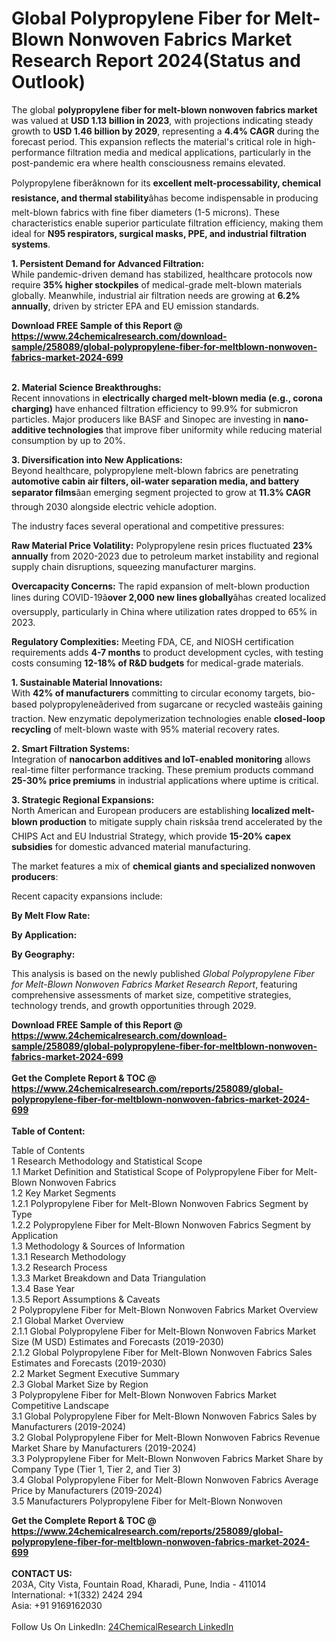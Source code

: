 <h1>Global Polypropylene Fiber for Melt-Blown Nonwoven Fabrics Market Research Report 2024(Status and Outlook)</h1><p>The global <strong>polypropylene fiber for melt-blown nonwoven fabrics market</strong> was valued at <strong>USD 1.13 billion in 2023</strong>, with projections indicating steady growth to <strong>USD 1.46 billion by 2029</strong>, representing a <strong>4.4% CAGR</strong> during the forecast period. This expansion reflects the material's critical role in high-performance filtration media and medical applications, particularly in the post-pandemic era where health consciousness remains elevated.</p><p>Polypropylene fiberâknown for its <strong>excellent melt-processability, chemical resistance, and thermal stability</strong>âhas become indispensable in producing melt-blown fabrics with fine fiber diameters (1-5 microns). These characteristics enable superior particulate filtration efficiency, making them ideal for <strong>N95 respirators, surgical masks, PPE, and industrial filtration systems</strong>.</p><p><strong>1. Persistent Demand for Advanced Filtration:</strong><br>
While pandemic-driven demand has stabilized, healthcare protocols now require <strong>35% higher stockpiles</strong> of medical-grade melt-blown materials globally. Meanwhile, industrial air filtration needs are growing at <strong>6.2% annually</strong>, driven by stricter EPA and EU emission standards.</p><div><b>Download FREE Sample of this Report @ 
            <a href="https://www.24chemicalresearch.com/download-sample/258089/global-polypropylene-fiber-for-meltblown-nonwoven-fabrics-market-2024-699">
            https://www.24chemicalresearch.com/download-sample/258089/global-polypropylene-fiber-for-meltblown-nonwoven-fabrics-market-2024-699</a></b></div><br><p><strong>2. Material Science Breakthroughs:</strong><br>
Recent innovations in <strong>electrically charged melt-blown media (e.g., corona charging)</strong> have enhanced filtration efficiency to 99.9% for submicron particles. Major producers like BASF and Sinopec are investing in <strong>nano-additive technologies</strong> that improve fiber uniformity while reducing material consumption by up to 20%.</p><p><strong>3. Diversification into New Applications:</strong><br>
Beyond healthcare, polypropylene melt-blown fabrics are penetrating <strong>automotive cabin air filters, oil-water separation media, and battery separator films</strong>âan emerging segment projected to grow at <strong>11.3% CAGR</strong> through 2030 alongside electric vehicle adoption.</p><p>The industry faces several operational and competitive pressures:</p><p><strong>Raw Material Price Volatility:</strong> Polypropylene resin prices fluctuated <strong>23% annually</strong> from 2020-2023 due to petroleum market instability and regional supply chain disruptions, squeezing manufacturer margins.</p><p><strong>Overcapacity Concerns:</strong> The rapid expansion of melt-blown production lines during COVID-19â<strong>over 2,000 new lines globally</strong>âhas created localized oversupply, particularly in China where utilization rates dropped to 65% in 2023.</p><p><strong>Regulatory Complexities:</strong> Meeting FDA, CE, and NIOSH certification requirements adds <strong>4-7 months</strong> to product development cycles, with testing costs consuming <strong>12-18% of R&amp;D budgets</strong> for medical-grade materials.</p><p><strong>1. Sustainable Material Innovations:</strong><br>
With <strong>42% of manufacturers</strong> committing to circular economy targets, bio-based polypropyleneâderived from sugarcane or recycled wasteâis gaining traction. New enzymatic depolymerization technologies enable <strong>closed-loop recycling</strong> of melt-blown waste with 95% material recovery rates.</p><p><strong>2. Smart Filtration Systems:</strong><br>
Integration of <strong>nanocarbon additives and IoT-enabled monitoring</strong> allows real-time filter performance tracking. These premium products command <strong>25-30% price premiums</strong> in industrial applications where uptime is critical.</p><p><strong>3. Strategic Regional Expansions:</strong><br>
North American and European producers are establishing <strong>localized melt-blown production</strong> to mitigate supply chain risksâa trend accelerated by the CHIPS Act and EU Industrial Strategy, which provide <strong>15-20% capex subsidies</strong> for domestic advanced material manufacturing.</p><p>The market features a mix of <strong>chemical giants and specialized nonwoven producers</strong>:</p><p>Recent capacity expansions include:</p><p><strong>By Melt Flow Rate:</strong></p><p><strong>By Application:</strong></p><p><strong>By Geography:</strong></p><p>This analysis is based on the newly published <em>Global Polypropylene Fiber for Melt-Blown Nonwoven Fabrics Market Research Report</em>, featuring comprehensive assessments of market size, competitive strategies, technology trends, and growth opportunities through 2029.</p><div><b>Download FREE Sample of this Report @ 
            <a href="https://www.24chemicalresearch.com/download-sample/258089/global-polypropylene-fiber-for-meltblown-nonwoven-fabrics-market-2024-699">
            https://www.24chemicalresearch.com/download-sample/258089/global-polypropylene-fiber-for-meltblown-nonwoven-fabrics-market-2024-699</a></b></div><br><div><b>Get the Complete Report & TOC @ 
            <a href="https://www.24chemicalresearch.com/reports/258089/global-polypropylene-fiber-for-meltblown-nonwoven-fabrics-market-2024-699">
            https://www.24chemicalresearch.com/reports/258089/global-polypropylene-fiber-for-meltblown-nonwoven-fabrics-market-2024-699</a></b></div><br>
            <b>Table of Content:</b><p>Table of Contents<br />
1 Research Methodology and Statistical Scope<br />
1.1 Market Definition and Statistical Scope of Polypropylene Fiber for Melt-Blown Nonwoven Fabrics<br />
1.2 Key Market Segments<br />
1.2.1 Polypropylene Fiber for Melt-Blown Nonwoven Fabrics Segment by Type<br />
1.2.2 Polypropylene Fiber for Melt-Blown Nonwoven Fabrics Segment by Application<br />
1.3 Methodology & Sources of Information<br />
1.3.1 Research Methodology<br />
1.3.2 Research Process<br />
1.3.3 Market Breakdown and Data Triangulation<br />
1.3.4 Base Year<br />
1.3.5 Report Assumptions & Caveats<br />
2 Polypropylene Fiber for Melt-Blown Nonwoven Fabrics Market Overview<br />
2.1 Global Market Overview<br />
2.1.1 Global Polypropylene Fiber for Melt-Blown Nonwoven Fabrics Market Size (M USD) Estimates and Forecasts (2019-2030)<br />
2.1.2 Global Polypropylene Fiber for Melt-Blown Nonwoven Fabrics Sales Estimates and Forecasts (2019-2030)<br />
2.2 Market Segment Executive Summary<br />
2.3 Global Market Size by Region<br />
3 Polypropylene Fiber for Melt-Blown Nonwoven Fabrics Market Competitive Landscape<br />
3.1 Global Polypropylene Fiber for Melt-Blown Nonwoven Fabrics Sales by Manufacturers (2019-2024)<br />
3.2 Global Polypropylene Fiber for Melt-Blown Nonwoven Fabrics Revenue Market Share by Manufacturers (2019-2024)<br />
3.3 Polypropylene Fiber for Melt-Blown Nonwoven Fabrics Market Share by Company Type (Tier 1, Tier 2, and Tier 3)<br />
3.4 Global Polypropylene Fiber for Melt-Blown Nonwoven Fabrics Average Price by Manufacturers (2019-2024)<br />
3.5 Manufacturers Polypropylene Fiber for Melt-Blown Nonwoven </p><div><b>Get the Complete Report & TOC @ 
            <a href="https://www.24chemicalresearch.com/reports/258089/global-polypropylene-fiber-for-meltblown-nonwoven-fabrics-market-2024-699">
            https://www.24chemicalresearch.com/reports/258089/global-polypropylene-fiber-for-meltblown-nonwoven-fabrics-market-2024-699</a></b></div><br><b>CONTACT US:</b><br>
            203A, City Vista, Fountain Road, Kharadi, Pune, India - 411014<br>
            International: +1(332) 2424 294<br>
            Asia: +91 9169162030 <br><br>
            Follow Us On LinkedIn: <a href="https://www.linkedin.com/company/24chemicalresearch/">24ChemicalResearch LinkedIn</a>